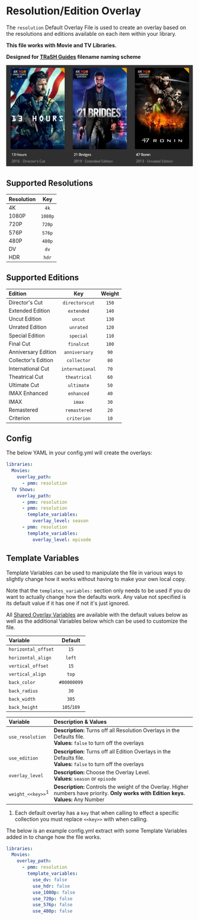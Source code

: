 # Resolution/Edition Overlay

The `resolution` Default Overlay File is used to create an overlay based on the resolutions and editions available on each item within your library.

**This file works with Movie and TV Libraries.**

**Designed for [TRaSH Guides](https://trash-guides.info/) filename naming scheme**

![](images/resolution.png)

## Supported Resolutions

| Resolution     |    Key    |
|:---------------|:---------:|
| 4K             |   `4k`    |
| 1080P          |  `1080p`  |
| 720P           |  `720p`   |
| 576P           |  `576p`   |
| 480P           |  `480p`   |
| DV             |   `dv`    |
| HDR            |   `hdr`   |

## Supported Editions

| Edition             |       Key       | Weight |
|:--------------------|:---------------:|:------:|
| Director's Cut      | `directorscut`  | `150`  |
| Extended Edition    |   `extended`    | `140`  |
| Uncut Edition       |     `uncut`     | `130`  |
| Unrated Edition     |    `unrated`    | `120`  |
| Special Edition     |    `special`    | `110`  |
| Final Cut           |   `finalcut`    | `100`  |
| Anniversary Edition |  `anniversary`  |  `90`  |
| Collector's Edition |   `collector`   |  `80`  |
| International Cut   | `international` |  `70`  |
| Theatrical Cut      |  `theatrical`   |  `60`  |
| Ultimate Cut        |   `ultimate`    |  `50`  |
| IMAX Enhanced       |   `enhanced`    |  `40`  |
| IMAX                |     `imax`      |  `30`  |
| Remastered          |  `remastered`   |  `20`  |
| Criterion           |   `criterion`   |  `10`  |

## Config

The below YAML in your config.yml will create the overlays:

```yaml
libraries:
  Movies:
    overlay_path:
      - pmm: resolution
  TV Shows:
    overlay_path:
      - pmm: resolution
      - pmm: resolution
        template_variables:
          overlay_level: season
      - pmm: resolution
        template_variables:
          overlay_level: episode
```

## Template Variables

Template Variables can be used to manipulate the file in various ways to slightly change how it works without having to make your own local copy.

Note that the `templates_variables:` section only needs to be used if you do want to actually change how the defaults work. Any value not specified is its default value if it has one if not it's just ignored.

All [Shared Overlay Variables](variables) are available with the default values below as well as the additional Variables below which can be used to customize the file.

| Variable            |   Default   |
|:--------------------|:-----------:|
| `horizontal_offset` |    `15`     |
| `horizontal_align`  |   `left`    |
| `vertical_offset`   |    `15`     |
| `vertical_align`    |    `top`    |
| `back_color`        | `#00000099` |
| `back_radius`       |    `30`     |
| `back_width`        |    `305`    |
| `back_height`       | `105`/`189` |

| Variable                     | Description & Values                                                                                                                           |
|:-----------------------------|:-----------------------------------------------------------------------------------------------------------------------------------------------|
| `use_resolution`             | **Description:** Turns off all Resolution Overlays in the Defaults file.<br>**Values:** `false` to turn off the overlays                       |
| `use_edition`                | **Description:** Turns off all Edition Overlays in the Defaults file.<br>**Values:** `false` to turn off the overlays                          |
| `overlay_level`              | **Description:** Choose the Overlay Level.<br>**Values:** `season` or `episode`                                                                |
| `weight_<<key>>`<sup>1</sup> | **Description:** Controls the weight of the Overlay. Higher numbers have priority. **Only works with Edition keys.**<br>**Values:** Any Number |

1. Each default overlay has a `key` that when calling to effect a specific collection you must replace `<<key>>` with when calling.

The below is an example config.yml extract with some Template Variables added in to change how the file works.

```yaml
libraries:
  Movies:
    overlay_path:
      - pmm: resolution
        template_variables:
          use_dv: false
          use_hdr: false
          use_1080p: false
          use_720p: false
          use_576p: false
          use_480p: false
```
